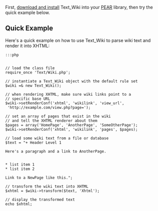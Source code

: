 
First, [download and install](DownloadInstall) Text_Wiki into your [PEAR](http://pear.php.net/) library, then try the quick example below.

##  Quick Example

Here's a quick example on how to use Text_Wiki to parse wiki text and render it into XHTML:

	:::php
	
	
	// load the class file
	require_once 'Text/Wiki.php';
	
	// instantiate a Text_Wiki object with the default rule set
	$wiki =& new Text_Wiki();
	
	// when rendering XHTML, make sure wiki links point to a
	// specific base URL
	$wiki->setRenderConf('xhtml', 'wikilink', 'view_url',
	 'http://example.com/view.php?page=');
	
	// set an array of pages that exist in the wiki
	// and tell the XHTML renderer about them
	$pages = array('HomePage', 'AnotherPage', 'SomeOtherPage');
	$wiki->setRenderConf('xhtml', 'wikilink', 'pages', $pages);
	
	// load some wiki text from a file or database
	$text = "+ Header Level 1
	
	Here's a paragraph and a link to AnotherPage.
	

	* list item 1
	* list item 2
	
	Link to a NewPage like this.";
	
	// transform the wiki text into XHTML
	$xhtml = $wiki->transform($text, 'Xhtml');
	
	// display the transformed text
	echo $xhtml;
	

